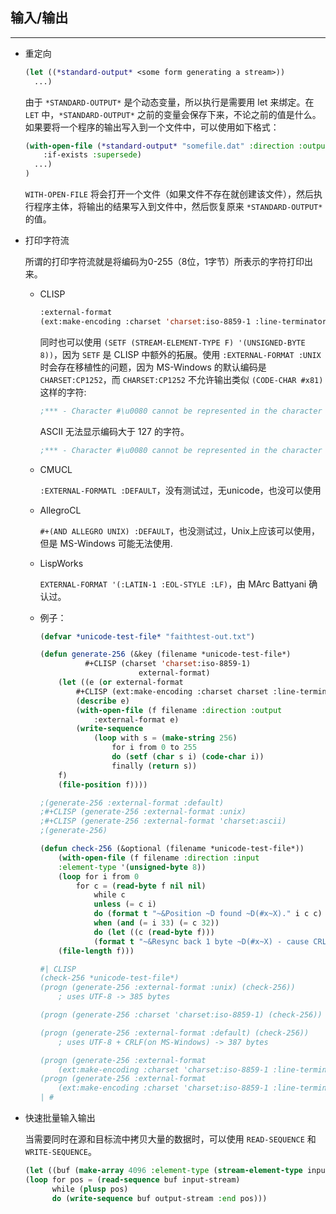 ## 输入/输出

---

* 重定向

  ~~~lisp
  (let ((*standard-output* <some form generating a stream>))
    ...)
  ~~~
  由于 `*STANDARD-OUTPUT*` 是个动态变量，所以执行是需要用 let 来绑定。在 `LET` 中，`*STANDARD-OUTPUT*` 之前的变量会保存下来，不论之前的值是什么。
  如果要将一个程序的输出写入到一个文件中，可以使用如下格式：
  ~~~lisp
  (with-open-file (*standard-output* "somefile.dat" :direction :output
      :if-exists :supersede)
    ...)
  )
  ~~~
  `WITH-OPEN-FILE` 将会打开一个文件（如果文件不存在就创建该文件），然后执行程序主体，将输出的结果写入到文件中，然后恢复原来 `*STANDARD-OUTPUT*`的值。

  
* 打印字符流

  所谓的打印字符流就是将编码为0-255（8位，1字节）所表示的字符打印出来。

  - CLISP
  
    ~~~lisp
	:external-format
	(ext:make-encoding :charset 'charset:iso-8859-1 :line-terminator :unix)
	~~~
    同时也可以使用 `(SETF (STREAM-ELEMENT-TYPE F) '(UNSIGNED-BYTE 8))`，因为 `SETF` 是 CLISP 中额外的拓展。使用 `:EXTERNAL-FORMAT :UNIX` 时会存在移植性的问题，因为 MS-Windows 的默认编码是 `CHARSET:CP1252`，而 `CHARSET:CP1252` 不允许输出类似 `(CODE-CHAR #x81)` 这样的字符:
	~~~lisp
	;*** - Character #\u0080 cannot be represented in the character set CHARSET:CP1252
	~~~
    ASCII 无法显示编码大于 127 的字符。
	~~~lisp
	;*** - Character #\u0080 cannot be represented in the character set CHARSET:ASCII
	~~~

  - CMUCL
    
	`:EXTERNAL-FORMATL :DEFAULT`，没有测试过，无unicode，也没可以使用

  - AllegroCL
  
    `#+(AND ALLEGRO UNIX) :DEFAULT`，也没测试过，Unix上应该可以使用，但是 MS-Windows 可能无法使用.

  - LispWorks
  
    `EXTERNAL-FORMAT '(:LATIN-1 :EOL-STYLE :LF)`，由 MArc Battyani 确认过。
	
  - 例子：
  
    ~~~lisp
	(defvar *unicode-test-file* "faithtest-out.txt")

	(defun generate-256 (&key (filename *unicode-test-file*)
			  #+CLISP (charset 'charset:iso-8859-1)
                          external-format)
		(let ((e (or external-format
			#+CLISP (ext:make-encoding :charset charset :line-terminator :unix))))
			(describe e)
			(with-open-file (f filename :direction :output
				:external-format e)
			(write-sequence
				(loop with s = (make-string 256)
					for i from 0 to 255
					do (setf (char s i) (code-char i))
					finally (return s))
		f)
		(file-position f))))

	;(generate-256 :external-format :default)
	;#+CLISP (generate-256 :external-format :unix)
	;#+CLISP (generate-256 :external-format 'charset:ascii)
	;(generate-256)

	(defun check-256 (&optional (filename *unicode-test-file*))
		(with-open-file (f filename :direction :input
		:element-type '(unsigned-byte 8))
		(loop for i from 0
			for c = (read-byte f nil nil)
				while c
				unless (= c i)
				do (format t "~&Position ~D found ~D(#x~X)." i c c)
				when (and (= i 33) (= c 32))
				do (let ((c (read-byte f)))
				(format t "~&Resync back 1 byte ~D(#x~X) - cause CRLF?." c c) ))
		(file-length f)))
    
	#| CLISP
	(check-256 *unicode-test-file*)
	(progn (generate-256 :external-format :unix) (check-256))
		; uses UTF-8 -> 385 bytes
	
	(progn (generate-256 :charset 'charset:iso-8859-1) (check-256))
	
	(progn (generate-256 :external-format :default) (check-256))
		; uses UTF-8 + CRLF(on MS-Windows) -> 387 bytes
	
	(progn (generate-256 :external-format
		(ext:make-encoding :charset 'charset:iso-8859-1 :line-terminator :mac)) (check-256))
	(progn (generate-256 :external-format
		(ext:make-encoding :charset 'charset:iso-8859-1 :line-terminator :dos)) (check-256))
    | # 
    ~~~
	
* 快速批量输入输出

  当需要同时在源和目标流中拷贝大量的数据时，可以使用 `READ-SEQUENCE` 和 `WRITE-SEQUENCE`。
  ~~~lisp
  (let ((buf (make-array 4096 :element-type (stream-element-type input-stream))))
  (loop for pos = (read-sequence buf input-stream)
        while (plusp pos)
        do (write-sequence buf output-stream :end pos)))
  ~~~

